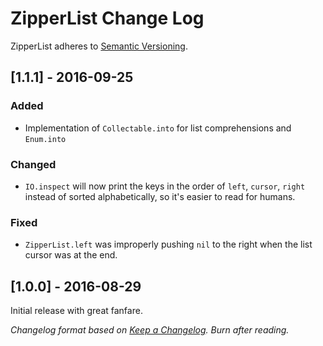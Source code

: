 # ZipperList Change Log

ZipperList adheres to [Semantic Versioning](http://semver.org/).

## [1.1.1] - 2016-09-25
### Added
- Implementation of `Collectable.into` for list comprehensions and `Enum.into`

### Changed
- `IO.inspect` will now print the keys in the order of `left`, `cursor`, `right`
instead of sorted alphabetically, so it's easier to read for humans.

### Fixed
- `ZipperList.left` was improperly pushing `nil` to the right when the list
cursor was at the end.

## [1.0.0] - 2016-08-29
Initial release with great fanfare.

*Changelog format based on [Keep a Changelog](http://keepachangelog.com/). Burn after reading.*
